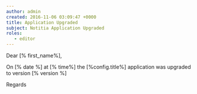 ```yaml
---
author: admin
created: 2016-11-06 03:09:47 +0000
title: Application Upgraded
subject: Notitia Application Upgraded
roles:
   - editor
---
```


Dear [% first_name%],

On [% date %] at [% time%] the [%config.title%] application was upgraded to version [% version %]

Regards
